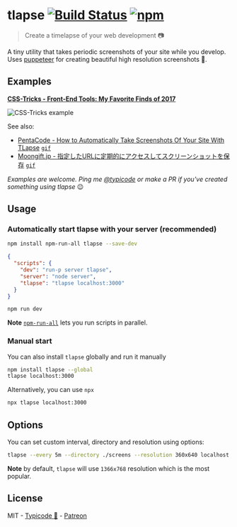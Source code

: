 # tlapse [![Build Status](https://travis-ci.org/typicode/tlapse.svg?branch=master)](https://travis-ci.org/typicode/tlapse) [![npm](https://badge.fury.io/js/tlapse.svg)](https://www.npmjs.com/package/tlapse)

> Create a timelapse of your web development 📷

A tiny utility that takes periodic screenshots of your site while you develop. Uses [puppeteer](https://github.com/GoogleChrome/puppeteer) for creating beautiful high resolution screenshots 🌸.

## Examples

[__CSS-Tricks - Front-End Tools: My Favorite Finds of 2017__](https://css-tricks.com/front-end-tools-favorite-finds-2017/)

![CSS-Tricks example](https://res.cloudinary.com/css-tricks/image/upload/c_scale,w_600,f_auto,q_auto/v1513201500/tlapse-example_imp0sn.gif)

See also:

* [PentaCode - How to Automatically Take Screenshots Of Your Site With TLapse](http://www.penta-code.com/how-to-automatically-take-screenshots-of-your-site-with-tlapse/) [`gif`](http://i.imgur.com/K6rIumh.gif)
* [Moongift.jp - 指定したURLに定期的にアクセスしてスクリーンショットを保存](http://www.moongift.jp/2017/02/tlapse-%E6%8C%87%E5%AE%9A%E3%81%97%E3%81%9Furl%E3%81%AB%E5%AE%9A%E6%9C%9F%E7%9A%84%E3%81%AB%E3%82%A2%E3%82%AF%E3%82%BB%E3%82%B9%E3%81%97%E3%81%A6%E3%82%B9%E3%82%AF%E3%83%AA%E3%83%BC%E3%83%B3/) [`gif`](http://images.moongift.jp/2017/01/open-source-tlapse.3cebe89d9666812c9ca2af749c7d51df.gif)

_Examples are welcome. Ping me [@typicode](https://twitter.com/typicode) or make a PR if you've created something using tlapse_ 😉

## Usage

### Automatically start tlapse with your server (recommended)

```sh
npm install npm-run-all tlapse --save-dev
```

```json
{
  "scripts": {
    "dev": "run-p server tlapse",
    "server": "node server",
    "tlapse": "tlapse localhost:3000"
  }
}
```

```sh
npm run dev
```

__Note__ [`npm-run-all`](https://github.com/mysticatea/npm-run-all) lets you run scripts in parallel.

### Manual start

You can also install `tlapse` globally and run it manually

```sh
npm install tlapse --global
tlapse localhost:3000
```

Alternatively, you can use `npx`

```sh
npx tlapse localhost:3000
```

## Options

You can set custom interval, directory and resolution using options:

```sh
tlapse --every 5m --directory ./screens --resolution 360x640 localhost:3000
```

__Note__ by default, `tlapse` will use `1366x768` resolution which is the most popular.

## License

MIT - [Typicode :cactus:](https://github.com/typicode) - [Patreon](https://patreon.com/typicode)
